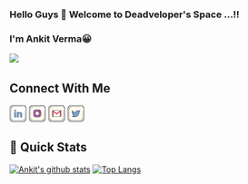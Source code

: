 ### Hello Guys 👋 Welcome to Deadveloper's Space ...!!
### I'm Ankit Verma😀
[<img src="https://komarev.com/ghpvc/?username=roksankit24&label=Profile+Views&color=2e8b57&style=flat" />](https://github.com/roksankit24)


<!--
**roksankit24/roksankit24** is a ✨ _special_ ✨ repository because its `README.md` (this file) appears on your GitHub profile.

Here are some ideas to get you started:

- 🔭 I’m currently working on ...
- 🌱 I’m currently learning ...
- 👯 I’m looking to collaborate on ...
- 🤔 I’m looking for help with ...
- 💬 Ask me about ...
- 📫 How to reach me: ...
- 😄 Pronouns: ...
- ⚡ Fun fact: ...
-->
## Connect With Me
<a href="https://www.linkedin.com/in/vermankit24/"><img src="/Social Logos/Linkedin.png" alt="alt text" width="30px" height="30px"></a>  <a href="https://www.instagram.com/deadveloper_/"><img src="/Social Logos/Instagram.png" alt="alt text" width="30px" height="30px"></a>  <a href="mailto:ankitiitian24@gmail.com"><img src="/Social Logos/Gmail.png" alt="alt text" width="30px" height="30px"></a>  <a href="https:www.twitter.com/ankitverma0306/"><img src="/Social Logos/Twitter.png" alt="alt text" width="30ox" height="30px"></a>


## 🚀 Quick Stats
[![Ankit's github stats](https://github-readme-stats.vercel.app/api?username=roksankit24&show_icons=true&theme=radical)](https://github.com/roksankit24/github-readme-stats)
[![Top Langs](https://github-readme-stats.vercel.app/api/top-langs/?username=roksankit24&layout=compact&theme=radical)](https://github.com/roksankit24/github-readme-stats)
